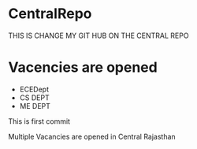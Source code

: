 # CentralRepo
THIS IS CHANGE MY GIT HUB ON THE CENTRAL REPO

# Vacencies are opened


- ECEDept
- CS DEPT
- ME DEPT

This is first commit

Multiple Vacancies are  opened in Central Rajasthan
